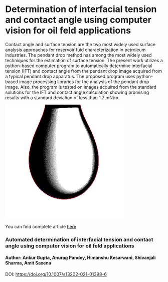 # Determination of interfacial tension and contact angle using computer vision for oil feld applications

Contact angle and surface tension are the two most widely used surface analysis approaches for reservoir fuid characterization in petroleum industries. The pendant drop method has among the most widely used techniques for the estimation of surface tension. The present work utilizes a python-based computer program to automatically determine interfacial tension (IFT) and contact angle from the pendant drop image acquired from a typical pendant drop apparatus. The proposed program uses python-based image processing libraries for the analysis of the pendant drop image. Also, the program is tested on images acquired from the standard solutions for the IFT and contact angle calculation showing promising results with a standard deviation of less than 1.7 mN/m.

![images/1.JPG](images/1.JPG)

You can find complete article [here](https://doi.org/10.1007/s13202-021-01398-6)
### Automated determination of interfacial tension and contact angle using computer vision for oil feld applications
#### Author: Ankur Gupta, Anurag Pandey, Himanshu Kesarwani, Shivanjali Sharma, Amit Saxena
DOI: https://doi.org/10.1007/s13202-021-01398-6
